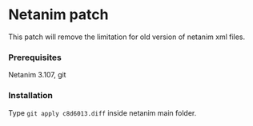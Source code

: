# Netanim patch

This patch will remove the limitation for old version of netanim xml files.

### Prerequisites
Netanim 3.107, git

### Installation
Type `git apply c8d6013.diff` inside netanim main folder.

